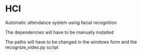# HCI
Automatic attendance system using facial recognition

The dependencies will have to be manually installed

The paths will have to be changed in the windows form and the recognize_video.py script 
